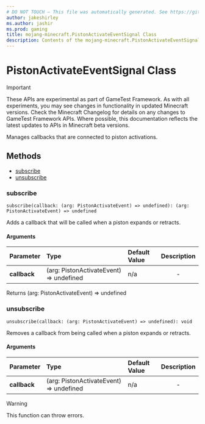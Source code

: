 ```yaml
---
# DO NOT TOUCH — This file was automatically generated. See https://github.com/Mojang/MinecraftScriptingApiDocsGenerator to modify descriptions, examples, etc.
author: jakeshirley
ms.author: jashir
ms.prod: gaming
title: mojang-minecraft.PistonActivateEventSignal Class
description: Contents of the mojang-minecraft.PistonActivateEventSignal class.
---
```

# PistonActivateEventSignal Class
>[!IMPORTANT]
>These APIs are experimental as part of GameTest Framework. As with all experiments, you may see changes in functionality in updated Minecraft versions. Check the Minecraft Changelog for details on any changes to GameTest Framework APIs. Where possible, this documentation reflects the latest updates to APIs in Minecraft beta versions.


Manages callbacks that are connected to piston activations.


## Methods
- [subscribe](#subscribe)
- [unsubscribe](#unsubscribe)
  
### **subscribe**
`
subscribe(callback: (arg: PistonActivateEvent) => undefined): (arg: PistonActivateEvent) => undefined
`

Adds a callback that will be called when a piston expands or retracts.
#### Arguments
| Parameter | Type | Default Value | Description |
| :--- | :--- | :--- | :---: |
| **callback** | (arg: PistonActivateEvent) => undefined | n/a | - |

Returns (arg: PistonActivateEvent) => undefined


### **unsubscribe**
`
unsubscribe(callback: (arg: PistonActivateEvent) => undefined): void
`

Removes a callback from being called when a piston expands or retracts.
#### Arguments
| Parameter | Type | Default Value | Description |
| :--- | :--- | :--- | :---: |
| **callback** | (arg: PistonActivateEvent) => undefined | n/a | - |


> [!WARNING]
> This function can throw errors.



